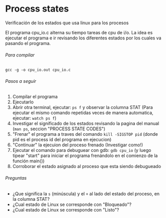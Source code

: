Process states 
===============
Verificación de los estados que usa linux para los procesos


El programa cpu_io.c alterna su tiempo tareas de cpu de i/o. La idea es ejecutar el programa e ir revisando los diferentes estados por los cuales va pasando el programa.


###### Para compilar
`gcc -g -o cpu_io.out cpu_io.c`


###### Pasos a seguir
1. Compilar el programa
2. Ejecutarlo
3. Abrir otra terminal, ejecutar: `ps f` y observar la columna STAT (Para ejecutar el mismo comando repetidas veces de manera automatica, ejecutar: `watch ps f`)
4. Investigar el significado de los estados revisando la pagina del manual (`man ps`, seccion "PROCESS STATE CODES")
5. "Frenar" el programa a traves del comando `kill -SIGSTOP pid` (donde pid es el process id del programa en ejecucion)
6. "Continuar" la ejecuion del proceso frenado (Investigar como!)
7. Ejecutar el comando para debuguear con gdb: `gdb cpu_io` (y luego tipear "start" para iniciar el programa frenándolo en el comienzo de la función main())
8. Corroborar el estado asignado al proceso que esta siendo debugueado  

###### Preguntas
- ¿Que significa la `s` (minúscula) y el `+` al lado del estado del proceso, en la columna STAT?
- ¿Cual estado de Linux se corresponde con "Bloqueado"?
- ¿Cual estado de Linux se corresponde con "Listo"?


